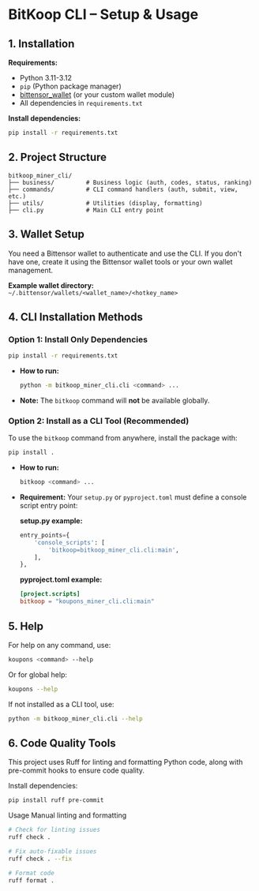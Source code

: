 # BitKoop CLI – Setup & Usage

## 1. Installation

**Requirements:**
- Python 3.11-3.12
- `pip` (Python package manager)
- [bittensor_wallet](https://github.com/opentensor/bittensor) (or your custom wallet module)
- All dependencies in `requirements.txt`

**Install dependencies:**
```bash
pip install -r requirements.txt
```

## 2. Project Structure

```
bitkoop_miner_cli/
├── business/         # Business logic (auth, codes, status, ranking)
├── commands/         # CLI command handlers (auth, submit, view, etc.)
├── utils/            # Utilities (display, formatting)
├── cli.py            # Main CLI entry point
```

## 3. Wallet Setup

You need a Bittensor wallet to authenticate and use the CLI.
If you don't have one, create it using the Bittensor wallet tools or your own wallet management.

**Example wallet directory:**
`~/.bittensor/wallets/<wallet_name>/<hotkey_name>`

## 4. CLI Installation Methods

### Option 1: Install Only Dependencies

```bash
pip install -r requirements.txt
```
- **How to run:**
  ```bash
  python -m bitkoop_miner_cli.cli <command> ...
  ```
- **Note:** The `bitkoop` command will **not** be available globally.

### Option 2: Install as a CLI Tool (Recommended)

To use the `bitkoop` command from anywhere, install the package with:

```bash
pip install .
```

- **How to run:**
  ```bash
  bitkoop <command> ...
  ```
- **Requirement:** Your `setup.py` or `pyproject.toml` must define a console script entry point:

  **setup.py example:**
  ```python
  entry_points={
      'console_scripts': [
          'bitkoop=bitkoop_miner_cli.cli:main',
      ],
  },
  ```
  **pyproject.toml example:**
  ```toml
  [project.scripts]
  bitkoop = "koupons_miner_cli.cli:main"
  ```

## 5. Help

For help on any command, use:
```bash
koupons <command> --help
```

Or for global help:
```bash
koupons --help
```

If not installed as a CLI tool, use:
```bash
python -m bitkoop_miner_cli.cli --help
```

## 6. Code Quality Tools

This project uses Ruff for linting and formatting Python code, along with pre-commit hooks to ensure code quality.

Install dependencies:
```bash
pip install ruff pre-commit
```

Usage
Manual linting and formatting
```bash
# Check for linting issues
ruff check .

# Fix auto-fixable issues
ruff check . --fix

# Format code
ruff format .
```
